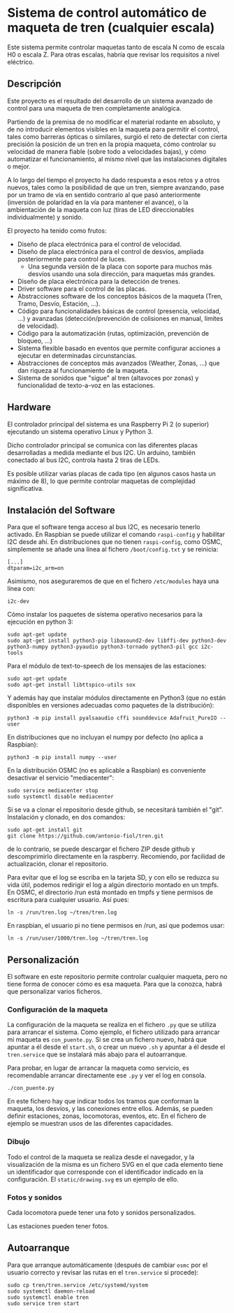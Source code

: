 # Sistema de control automático de maqueta de tren (cualquier escala)

Este sistema permite controlar maquetas tanto de escala N como de escala H0 o escala Z. Para otras escalas, habría que revisar los requisitos a nivel eléctrico.

## Descripción

Este proyecto es el resultado del desarrollo de un sistema avanzado de control para una maqueta de tren completamente analógica.

Partiendo de la premisa de no modificar el material rodante en absoluto, y de no introducir elementos visibles en la maqueta para permitir el control, tales como barreras ópticas o similares, surgió el reto de detectar con cierta precisión la posición de un tren en la propia maqueta, cómo controlar su velocidad de manera fiable (sobre todo a velocidades bajas), y cómo automatizar el funcionamiento, al mismo nivel que las instalaciones digitales o mejor.

A lo largo del tiempo el proyecto ha dado respuesta a esos retos y a otros nuevos, tales como la posibilidad de que un tren, siempre avanzando, pase por un tramo de vía en sentido contrario al que pasó anteriormente (inversión de polaridad en la vía para mantener el avance), o la ambientación de la maqueta con luz (tiras de LED direccionables individualmente) y sonido.

El proyecto ha tenido como frutos:
- Diseño de placa electrónica para el control de velocidad.
- Diseño de placa electrónica para el control de desvíos, ampliada posteriormente para control de luces.
  - Una segunda versión de la placa con soporte para muchos más desvíos usando una sola dirección, para maquetas más grandes.
- Diseño de placa electrónica para la detección de trenes.
- Driver software para el control de las placas.
- Abstracciones software de los conceptos básicos de la maqueta (Tren, Tramo, Desvío, Estación, ...).
- Código para funcionalidades básicas de control (presencia, velocidad, ...) y avanzadas (detección/prevención de colisiones en manual, límites de velocidad).
- Código para la automatización (rutas, optimización, prevención de bloqueo, ...)
- Sistema flexible basado en eventos que permite configurar acciones a ejecutar en determinadas circunstancias.
- Abstracciones de conceptos más avanzados (Weather, Zonas, ...) que dan riqueza al funcionamiento de la maqueta.
- Sistema de sonidos que "sigue" al tren (altavoces por zonas) y funcionalidad de texto-a-voz en las estaciones.


## Hardware

El controlador principal del sistema es una Raspberry Pi 2 (o superior) ejecutando un sistema operativo Linux y Python 3.

Dicho controlador principal se comunica con las diferentes placas desarrolladas a medida mediante el bus I2C. Un arduino, también conectado al bus I2C, controla hasta 2 tiras de LEDs.

Es posible utilizar varias placas de cada tipo (en algunos casos hasta un máximo de 8), lo que permite controlar maquetas de complejidad significativa.


## Instalación del Software

Para que el software tenga acceso al bus I2C, es necesario tenerlo activado. En Raspbian se puede utilizar el comando `raspi-config` y habilitar I2C desde ahí. En distribuciones que no tienen `raspi-config`, como OSMC, simplemente se añade una línea al fichero `/boot/config.txt` y se reinicia:
```
[...]
dtparam=i2c_arm=on
```

Asimismo, nos aseguraremos de que en el fichero `/etc/modules` haya una línea con:
```
i2c-dev
```

Cómo instalar los paquetes de sistema operativo necesarios para la ejecución en python 3:
```
sudo apt-get update
sudo apt-get install python3-pip libasound2-dev libffi-dev python3-dev python3-numpy python3-pyaudio python3-tornado python3-pil gcc i2c-tools
```

Para el módulo de text-to-speech de los mensajes de las estaciones:
```
sudo apt-get update
sudo apt-get install libttspico-utils sox
```

Y además hay que instalar módulos directamente en Python3 (que no están disponibles en versiones adecuadas como paquetes de la distribución):
```
python3 -m pip install pyalsaaudio cffi sounddevice Adafruit_PureIO --user
```
En distribuciones que no incluyan el numpy por defecto (no aplica a Raspbian):
```
python3 -m pip install numpy --user
```

En la distribución OSMC (no es aplicable a Raspbian) es conveniente desactivar el servicio "mediacenter":
```
sudo service mediacenter stop
sudo systemctl disable mediacenter
```

Si se va a clonar el repositorio desde github, se necesitará también el "git". Instalación y clonado, en dos comandos:
```
sudo apt-get install git
git clone https://github.com/antonio-fiol/tren.git
```
de lo contrario, se puede descargar el fichero ZIP desde github y descomprimirlo directamente en la raspberry. Recomiendo, por facilidad de actualización, clonar el repositorio.

Para evitar que el log se escriba en la tarjeta SD, y con ello se reduzca su vida útil, podemos redirigir el log a algún directorio montado en un tmpfs. En OSMC, el directorio /run está montado en tmpfs y tiene permisos de escritura para cualquier usuario. Así pues:
```
ln -s /run/tren.log ~/tren/tren.log
```
En raspbian, el usuario pi no tiene permisos en /run, así que podemos usar:
```
ln -s /run/user/1000/tren.log ~/tren/tren.log
```

## Personalización

El software en este repositorio permite controlar cualquier maqueta, pero no tiene forma de conocer cómo es esa maqueta. Para que la conozca, habrá que personalizar varios ficheros.

### Configuración de la maqueta

La configuración de la maqueta se realiza en el fichero `.py` que se utiliza para arrancar el sistema. Como ejemplo, el fichero utilizado para arrancar mi maqueta es `con_puente.py`. Si se crea un fichero nuevo, habrá que apuntar a él desde el `start.sh`, o crear un nuevo `.sh` y apuntar a él desde el `tren.service` que se instalará más abajo para el autoarranque.

Para probar, en lugar de arrancar la maqueta como servicio, es recomendable arrancar directamente ese `.py` y ver el log en consola.

```
./con_puente.py
```

En este fichero hay que indicar todos los tramos que conforman la maqueta, los desvíos, y las conexiones entre ellos. Además, se pueden definir estaciones, zonas, locomotoras, eventos, etc. En el fichero de ejemplo se muestran usos de las diferentes capacidades.

### Dibujo

Todo el control de la maqueta se realiza desde el navegador, y la visualización de la misma es un fichero SVG en el que cada elemento tiene un identificador que corresponde con el identificador indicado en la configuración. El `static/drawing.svg` es un ejemplo de ello.

### Fotos y sonidos

Cada locomotora puede tener una foto y sonidos personalizados.

Las estaciones pueden tener fotos.

## Autoarranque

Para que arranque automáticamente (después de cambiar `osmc` por el usuario correcto y revisar las rutas en el `tren.service` si procede):
```
sudo cp tren/tren.service /etc/systemd/system
sudo systemctl daemon-reload
sudo systemctl enable tren
sudo service tren start
```


